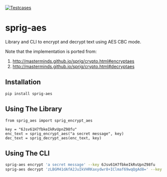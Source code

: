 [![Testcases](https://github.com/iromli/sprig-aes/actions/workflows/testcases.yml/badge.svg)](https://github.com/iromli/sprig-aes/actions/workflows/testcases.yml)

# sprig-aes

Library and CLI to encrypt and decrypt text using AES CBC mode.

Note that the implementation is ported from:

1. http://masterminds.github.io/sprig/crypto.html#encryptaes
2. http://masterminds.github.io/sprig/crypto.html#decryptaes


## Installation

```
pip install sprig-aes
```

## Using The Library

```py3
from sprig_aes import sprig_encrypt_aes

key = "6Jsv61H7fbkeIkRvUpnZ98fu"
enc_text = sprig_encrypt_aes("a secret message", key)
dec_text = sprig_decrypt_aes(enc_text, key)
```

## Using The CLI

```sh
sprig-aes encrypt 'a secret message' --key 6Jsv61H7fbkeIkRvUpnZ98fu
sprig-aes decrypt 'zLBGM41dAfA2JuIkVHRKaxydwr8+IClmaf69wqQgAd8=' --key 6Jsv61H7fbkeIkRvUpnZ98fu
```
